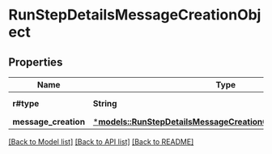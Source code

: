 # RunStepDetailsMessageCreationObject

## Properties
Name | Type | Description | Notes
------------ | ------------- | ------------- | -------------
**r#type** | **String** | Always `message_creation`. | 
**message_creation** | [***models::RunStepDetailsMessageCreationObjectMessageCreation**](RunStepDetailsMessageCreationObject_message_creation.md) |  | 

[[Back to Model list]](../README.md#documentation-for-models) [[Back to API list]](../README.md#documentation-for-api-endpoints) [[Back to README]](../README.md)


